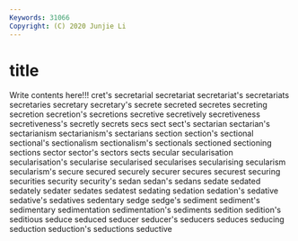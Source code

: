 ```yaml
---
Keywords: 31066
Copyright: (C) 2020 Junjie Li
---
```


# title

Write contents here!!!
cret's 
secretarial
secretariat 
secretariat's 
secretariats 
secretaries 
secretary 
secretary's 
secrete 
secreted 
secretes 
secreting
secretion 
secretion's 
secretions 
secretive 
secretively 
secretiveness 
secretiveness's 
secretly 
secrets 
secs
sect 
sect's 
sectarian 
sectarian's 
sectarianism 
sectarianism's 
sectarians 
section 
section's 
sectional
sectional's 
sectionalism 
sectionalism's 
sectionals 
sectioned 
sectioning 
sections 
sector 
sector's 
sectors
sects 
secular 
secularisation 
secularisation's 
secularise 
secularised 
secularises 
secularising 
secularism 
secularism's
secure 
secured 
securely 
securer 
secures 
securest 
securing 
securities 
security 
security's
sedan 
sedan's 
sedans 
sedate 
sedated 
sedately 
sedater 
sedates 
sedatest 
sedating
sedation 
sedation's 
sedative 
sedative's 
sedatives 
sedentary 
sedge 
sedge's 
sediment 
sediment's
sedimentary 
sedimentation 
sedimentation's 
sediments 
sedition 
sedition's 
seditious 
seduce 
seduced 
seducer
seducer's 
seducers 
seduces 
seducing 
seduction 
seduction's 
seductions 
seductive 
